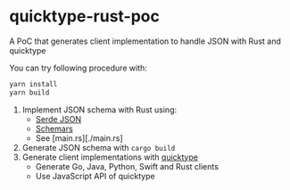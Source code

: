 # quicktype-rust-poc

A PoC that generates client implementation to handle JSON with Rust and quicktype

You can try following procedure with:

```bash
yarn install
yarn build
```

1. Implement JSON schema with Rust using:
    - [Serde JSON](https://crates.io/crates/serde_json)
    - [Schemars](https://crates.io/crates/schemars)
    - See [main.rs][./main.rs]
2. Generate JSON schema with `cargo build`
3. Generate client implementations with [quicktype](https://github.com/quicktype/quicktype)
    - Generate Go, Java, Python, Swift and Rust clients
    - Use JavaScript API of quicktype

